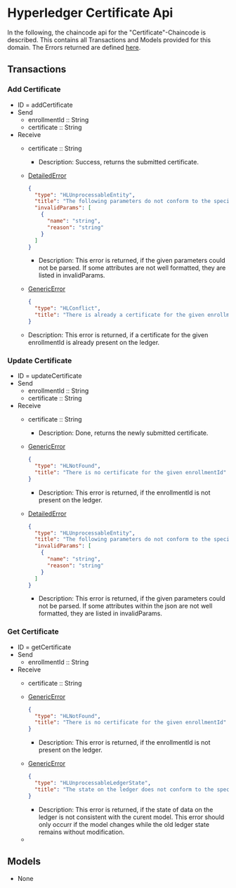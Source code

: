 # Hyperledger Certificate Api

In the following, the chaincode api for the "Certificate"-Chaincode is described.
This contains all Transactions and Models provided for this domain.
The Errors returned are defined [here](hlf_chaincode_api_errors.md#Errors).

## Transactions

### Add Certificate
- ID = addCertificate
- Send
    - enrollmentId :: String
    - certificate :: String
- Receive
    - certificate :: String
      -  Description: Success, returns the submitted certificate.

    - [DetailedError](hlf_chaincode_api_errors.md#DetailedError) 
      ```json
      {
        "type": "HLUnprocessableEntity",
        "title": "The following parameters do not conform to the specified format",
        "invalidParams": [
          {
            "name": "string",
            "reason": "string"
          }
        ]
      }
      ```
       - Description: This error is returned, if the given parameters could not be parsed. If some attributes are not well formatted, they are listed in invalidParams.

    - [GenericError](hlf_chaincode_api_errors.md#GenericError) 
      ```json
      {
        "type": "HLConflict",
        "title": "There is already a certificate for the given enrollmentId",
      }
      ```
    - Description: This error is returned, if a certificate for the given enrollmentId is already present on the ledger.

### Update Certificate
- ID = updateCertificate
- Send
    - enrollmentId :: String
    - certificate :: String
- Receive
    - certificate :: String
      -  Description: Done, returns the newly submitted certificate.

    - [GenericError](hlf_chaincode_api_errors.md#GenericError) 
      ```json
      {
        "type": "HLNotFound",
        "title": "There is no certificate for the given enrollmentId"
      }
      ```
      - Description: This error is returned, if the enrollmentId is not present on the ledger.

    - [DetailedError](hlf_chaincode_api_errors.md#DetailedError) 
      ```json
      {
        "type": "HLUnprocessableEntity",
        "title": "The following parameters do not conform to the specified format",
        "invalidParams": [
          {
            "name": "string",
            "reason": "string"
          }
        ]
      }
      ```
      - Description: This error is returned, if the given parameters could not be parsed. If some attributes within the json are not well formatted, they are listed in invalidParams.

### Get Certificate
- ID = getCertificate
- Send
    - enrollmentId :: String
- Receive
    - certificate :: String

    - [GenericError](hlf_chaincode_api_errors.md#GenericError) 
      ```json
      {
        "type": "HLNotFound",
        "title": "There is no certificate for the given enrollmentId"
      }
      ```
      - Description: This error is returned, if the enrollmentId is not present on the ledger.
    - [GenericError](hlf_chaincode_api_errors.md#GenericError) 
      ```json
      {
        "type": "HLUnprocessableLedgerState",
        "title": "The state on the ledger does not conform to the specified format"
      }
      ```
      - Description: This error is returned, if the state of data on the ledger is not consistent with the curent model. This error should only occurr if the model changes while the old ledger state remains without modification.
    - 
## <a id="Models" />Models

- None
